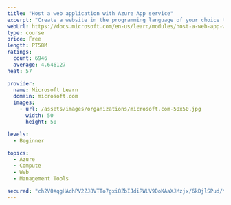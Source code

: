 ```yaml
---
title: "Host a web application with Azure App service"
excerpt: "Create a website in the programming language of your choice through the hosted web app platform in Azure App Service."
webUrl: https://docs.microsoft.com/en-us/learn/modules/host-a-web-app-with-azure-app-service/
type: course
price: Free
length: PT58M
ratings:
  count: 6946
  average: 4.646127
heat: 57

provider:
  name: Microsoft Learn
  domain: microsoft.com
  images:
    - url: /assets/images/organizations/microsoft.com-50x50.jpg
      width: 50
      height: 50

levels:
  - Beginner

topics:
  - Azure
  - Compute
  - Web
  - Management Tools

secured: "ch2V0XqgHAchPV2ZJ8VTTo7gxi8ZbIJdiRWLV9DoKAaXJMzjx/6kDjlSPud/YLSSTG2M3jfqOTwkyLTujFOJ3DYukZVFesQJhlB5iY2xFqBXIFsZIxFLOWEG2xXyK7rykziIIZIIHS8BAsxdMj3AG37VDOBUtdI5/pvaz/naDQYEIm0YYCb9BSRmnj3DxcH5Jz982MPYDcGu9JrELZW5W8loY9y8K5m2ABfo5Jo3614g1GmybQLCPHiEC9lvfXuWkcGq/xXpbGywdziG0TTf0pZn7Yy/c90fb4JHYd7EKXSeicSmMSx2aY5yHlFQ5SKT8aOnCvXL3s3YTkJ2c+GBz8uCzfx+B9CHJx+/tIKc78rpnmU6jjBQSI9CyhRG7+hPgzQvpu8Qv/9OAVpRydlz64uItEAuqmt1g+m/Q10Kd/o=;jS2SuGJFQQW1GhJMXYiaxg=="
---
```


